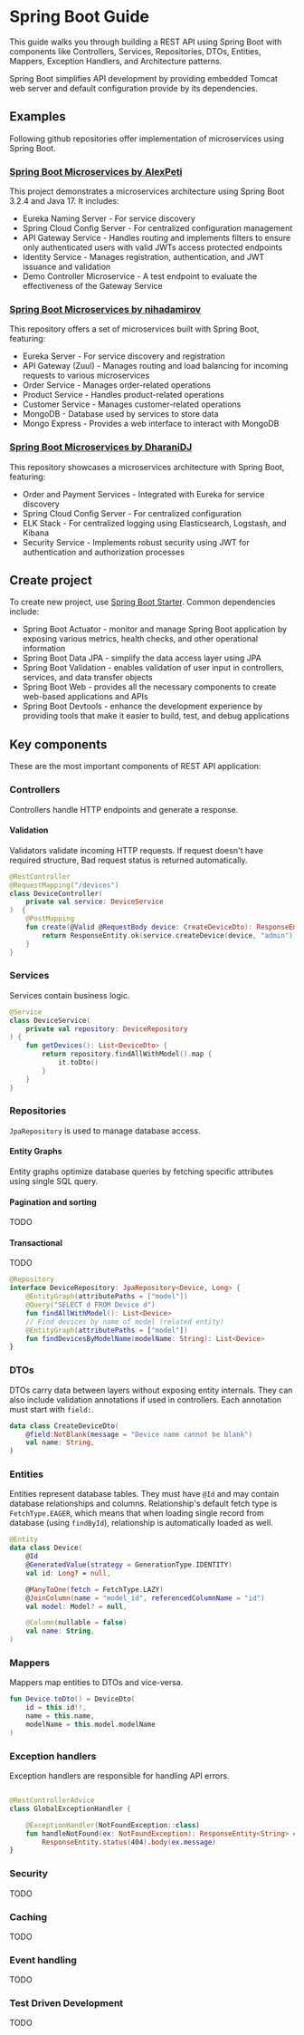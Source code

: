 # Spring Boot Guide
This guide walks you through building a REST API using Spring Boot with components like Controllers, Services, Repositories, DTOs, Entities, Mappers, Exception Handlers, and Architecture patterns.

Spring Boot simplifies API development by providing embedded Tomcat web server and default configuration provide by its dependencies.

## Examples
Following github repositories offer implementation of microservices using Spring Boot.

### [Spring Boot Microservices by AlexPeti](https://github.com/AlexPeti/spring-boot-microservices)
This project demonstrates a microservices architecture using Spring Boot 3.2.4 and Java 17. It includes:
- Eureka Naming Server - For service discovery
- Spring Cloud Config Server - For centralized configuration management
- API Gateway Service - Handles routing and implements filters to ensure only authenticated users with valid JWTs access protected endpoints
- Identity Service - Manages registration, authentication, and JWT issuance and validation
- Demo Controller Microservice - A test endpoint to evaluate the effectiveness of the Gateway Service

### [Spring Boot Microservices by nihadamirov](https://github.com/nihadamirov/spring-boot-microservices)
This repository offers a set of microservices built with Spring Boot, featuring:
- Eureka Server - For service discovery and registration
- API Gateway (Zuul) - Manages routing and load balancing for incoming requests to various microservices
- Order Service - Manages order-related operations
- Product Service - Handles product-related operations
- Customer Service - Manages customer-related operations
- MongoDB - Database used by services to store data
- Mongo Express - Provides a web interface to interact with MongoDB

### [Spring Boot Microservices by DharaniDJ](https://github.com/DharaniDJ/springboot-microservices)
This repository showcases a microservices architecture with Spring Boot, featuring:
- Order and Payment Services - Integrated with Eureka for service discovery
- Spring Cloud Config Server - For centralized configuration
- ELK Stack - For centralized logging using Elasticsearch, Logstash, and Kibana
- Security Service - Implements robust security using JWT for authentication and authorization processes

## Create project
To create new project, use [Spring Boot Starter](https://start.spring.io). Common dependencies include:
- Spring Boot Actuator - monitor and manage Spring Boot application by exposing various metrics, health checks, and other operational information
- Spring Boot Data JPA - simplify the data access layer using JPA
- Spring Boot Validation - enables validation of user input in controllers, services, and data transfer objects
- Spring Boot Web - provides all the necessary components to create web-based applications and APIs
- Spring Boot Devtools - enhance the development experience by providing tools that make it easier to build, test, and debug applications

## Key components
These are the most important components of REST API application:
### Controllers
Controllers handle HTTP endpoints and generate a response.

#### Validation
Validators validate incoming HTTP requests. If request doesn't have required structure, Bad request status is returned automatically.

```kotlin
@RestController
@RequestMapping("/devices")
class DeviceController(
    private val service: DeviceService
)  {
    @PostMapping
    fun create(@Valid @RequestBody device: CreateDeviceDto): ResponseEntity<DeviceDto> {
        return ResponseEntity.ok(service.createDevice(device, "admin"))
    }
}
```

### Services
Services contain business logic.

```kotlin
@Service
class DeviceService(
    private val repository: DeviceRepository
) {
    fun getDevices(): List<DeviceDto> {
        return repository.findAllWithModel().map {
            it.toDto()
        }
    }
}
```

### Repositories
`JpaRepository` is used to manage database access.

#### Entity Graphs
Entity graphs optimize database queries by fetching specific attributes using single SQL query.

#### Pagination and sorting
TODO

#### Transactional
TODO

```kotlin
@Repository
interface DeviceRepository: JpaRepository<Device, Long> {
    @EntityGraph(attributePaths = ["model"])
    @Query("SELECT d FROM Device d")
    fun findAllWithModel(): List<Device>
    // Find devices by name of model (related entity)
    @EntityGraph(attributePaths = ["model"])
    fun findDevicesByModelName(modelName: String): List<Device>
}
```

### DTOs
DTOs carry data between layers without exposing entity internals. They can also include validation annotations if used in controllers. Each annotation must start with `field:`.

```kotlin
data class CreateDeviceDto(
    @field:NotBlank(message = "Device name cannot be blank")
    val name: String,
)
```

### Entities
Entities represent database tables. They must have `@Id` and may contain database relationships and columns. Relationship's default fetch type is `FetchType.EAGER`, which means that when loading single record from database (using `findById`), relationship is automatically loaded as well.

```kotlin
@Entity
data class Device(
    @Id
    @GeneratedValue(strategy = GenerationType.IDENTITY)
    val id: Long? = null,

    @ManyToOne(fetch = FetchType.LAZY)
    @JoinColumn(name = "model_id", referencedColumnName = "id")
    val model: Model? = null,

    @Column(nullable = false)
    val name: String,
)
```

### Mappers
Mappers map entities to DTOs and vice-versa.

```kotlin
fun Device.toDto() = DeviceDto(
    id = this.id!!,
    name = this.name,
    modelName = this.model.modelName
)
```

### Exception handlers
Exception handlers are responsible for handling API errors.

```kotlin

@RestControllerAdvice
class GlobalExceptionHandler {

    @ExceptionHandler(NotFoundException::class)
    fun handleNotFound(ex: NotFoundException): ResponseEntity<String> =
        ResponseEntity.status(404).body(ex.message)
}
```

### Security
TODO

### Caching
TODO

### Event handling
TODO

### Test Driven Development
TODO
